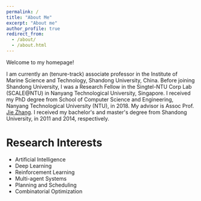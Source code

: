 ```yaml
---
permalink: /
title: "About Me"
excerpt: "About me"
author_profile: true
redirect_from: 
  - /about/
  - /about.html
---
```


Welcome to my homepage!

I am currently an (tenure-track) associate professor in the Institute of Marine Science and Technology, Shandong University, China. Before joining Shandong University, I was a Research Fellow in the Singtel-NTU Corp Lab (SCALE@NTU) in Nanyang Technological University, Singapore. I received my PhD degree from School of Computer Science and Engineering, Nanyang Technological University (NTU), in 2018. My advisor is Assoc Prof. [Jie Zhang](https://www.ntu.edu.sg/home/zhangj/).  I received my bachelor's and master's degree from Shandong University, in 2011 and 2014, respectively.

Research Interests
======
* Artificial Intelligence 
* Deep Learning
* Reinforcement Learning
* Multi-agent Systems
* Planning and Scheduling
* Combinatorial Optimization
